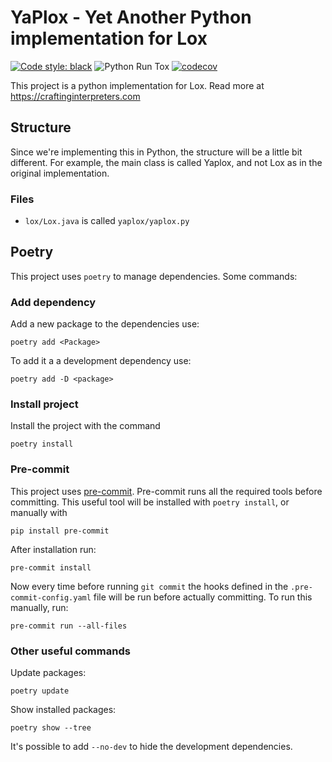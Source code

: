 # YaPlox - Yet Another Python implementation for Lox

[![Code style: black](https://img.shields.io/badge/code%20style-black-000000.svg)](https://github.com/psf/black)
![Python Run Tox](https://github.com/RoelAdriaans/yaplox/workflows/Python%20Run%20Tox/badge.svg?branch=master)
[![codecov](https://codecov.io/gh/RoelAdriaans/yaplox/branch/master/graph/badge.svg)](https://codecov.io/gh/RoelAdriaans/yaplox)

This project is a python implementation for Lox. Read more at <https://craftinginterpreters.com>

## Structure

Since we're implementing this in Python, the structure will be a little bit different.
For example, the main class is called Yaplox, and not Lox as in the original implementation.

### Files

- `lox/Lox.java` is called `yaplox/yaplox.py`

## Poetry

This project uses `poetry` to manage dependencies. Some commands:

### Add dependency

Add a new package to the dependencies use:

```shell
poetry add <Package>
```

To add it a a development dependency use:

```shell
poetry add -D <package>
```

### Install project

Install the project with the command

```shell
poetry install
```

### Pre-commit

This project uses [pre-commit]. Pre-commit runs all the required tools before committing.
This useful tool will be installed with `poetry install`, or manually with

```shell
pip install pre-commit
```

After installation run:

```shell
pre-commit install
```

Now every time before running `git commit` the hooks defined in the
`.pre-commit-config.yaml` file will be run before actually committing.
To run this manually, run:

```shell
pre-commit run --all-files
```

[pre-commit]: https://pre-commit.com/

### Other useful commands

Update packages:

```shell
poetry update
```

Show installed packages:

```shell
poetry show --tree
```

It's possible to add `--no-dev` to hide the development dependencies.
